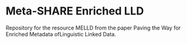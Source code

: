 # Meta-SHARE Enriched LLD

Repository for the resource MELLD from the paper Paving the Way for Enriched Metadata ofLinguistic Linked Data.
